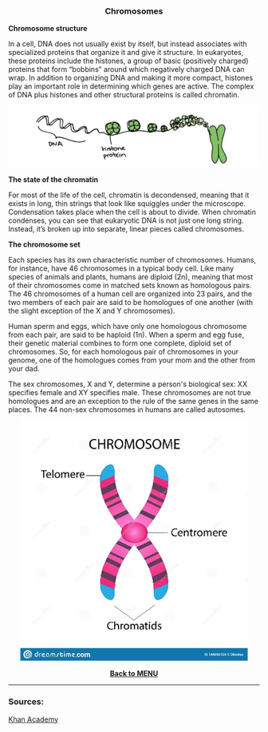 <div align="center">
  <h3>Chromosomes</h3>
</div>

**Chromosome structure**

In a cell, DNA does not usually exist by itself, but instead associates with specialized proteins that organize it and give it structure. In eukaryotes, these proteins include the histones, a group of basic (positively charged) proteins that form “bobbins” around which negatively charged DNA can wrap. In addition to organizing DNA and making it more compact, histones play an important role in determining which genes are active. The complex of DNA plus histones and other structural proteins is called chromatin.

<div align="center">
  <img src="..\..\..\assets/lesson materials/chromosome structure.png">
</div>

**The state of the chromatin**

For most of the life of the cell, chromatin is decondensed, meaning that it exists in long, thin strings that look like squiggles under the microscope. Condensation takes place when the cell is about to divide. When chromatin condenses, you can see that eukaryotic DNA is not just one long string. Instead, it’s broken up into separate, linear pieces called chromosomes.

**The chromosome set**

Each species has its own characteristic number of chromosomes. Humans, for instance, have 46 chromosomes in a typical body cell. Like many species of animals and plants, humans are diploid (2n), meaning that most of their chromosomes come in matched sets known as homologous pairs. The 46 chromosomes of a human cell are organized into 23 pairs, and the two members of each pair are said to be homologues of one another (with the slight exception of the X and Y chromosomes).

Human sperm and eggs, which have only one homologous chromosome from each pair, are said to be haploid (1n). When a sperm and egg fuse, their genetic material combines to form one complete, diploid set of chromosomes. So, for each homologous pair of chromosomes in your genome, one of the homologues comes from your mom and the other from your dad.

The sex chromosomes, X and Y, determine a person's biological sex: XX specifies female and XY specifies male. These chromosomes are not true homologues and are an exception to the rule of the same genes in the same places. The 44 non-sex chromosomes in humans are called autosomes.

<div align="center">
  <img src="..\..\..\assets/lesson materials/chromosome.png">
</div>

**<p align="center"><a href="https://github.com/codingburgas/2122-10-biology-YVSimeonova19/tree/main/documents/lesson%20materials">Back to MENU</a></p>**

---

### Sources:
<p><a href="https://www.khanacademy.org/science/ap-biology/cell-communication-and-cell-cycle/cell-cycle/a/dna-and-chromosomes-article">Khan Academy</a></p>